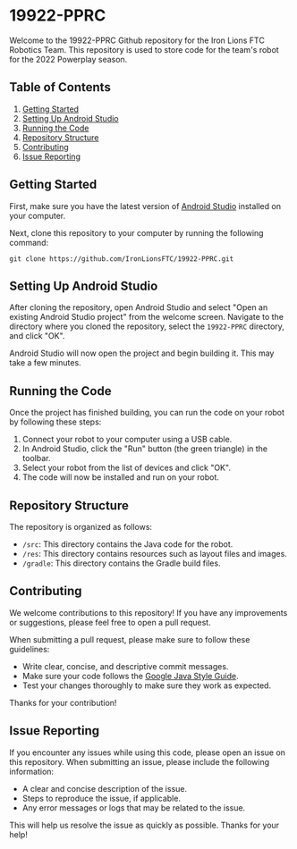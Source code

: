 # 19922-PPRC

Welcome to the 19922-PPRC Github repository for the Iron Lions FTC Robotics Team. This repository is used to store code for the team's robot for the 2022 Powerplay season.

## Table of Contents

1. [Getting Started](#getting-started)
2. [Setting Up Android Studio](#setting-up-android-studio)
3. [Running the Code](#running-the-code)
4. [Repository Structure](#repository-structure)
5. [Contributing](#contributing)
6. [Issue Reporting](#issue-reporting)

## Getting Started

First, make sure you have the latest version of [Android Studio](https://developer.android.com/studio/) installed on your computer.

Next, clone this repository to your computer by running the following command:
```
git clone https://github.com/IronLionsFTC/19922-PPRC.git
```

## Setting Up Android Studio

After cloning the repository, open Android Studio and select "Open an existing Android Studio project" from the welcome screen. Navigate to the directory where you cloned the repository, select the `19922-PPRC` directory, and click "OK".

Android Studio will now open the project and begin building it. This may take a few minutes.

## Running the Code

Once the project has finished building, you can run the code on your robot by following these steps:

1. Connect your robot to your computer using a USB cable.
2. In Android Studio, click the "Run" button (the green triangle) in the toolbar.
3. Select your robot from the list of devices and click "OK".
4. The code will now be installed and run on your robot.

## Repository Structure

The repository is organized as follows:

- `/src`: This directory contains the Java code for the robot.
- `/res`: This directory contains resources such as layout files and images.
- `/gradle`: This directory contains the Gradle build files.

## Contributing

We welcome contributions to this repository! If you have any improvements or suggestions, please feel free to open a pull request.

When submitting a pull request, please make sure to follow these guidelines:

- Write clear, concise, and descriptive commit messages.
- Make sure your code follows the [Google Java Style Guide](https://google.github.io/styleguide/javaguide.html).
- Test your changes thoroughly to make sure they work as expected.

Thanks for your contribution!

## Issue Reporting

If you encounter any issues while using this code, please open an issue on this repository. When submitting an issue, please include the following information:

- A clear and concise description of the issue.
- Steps to reproduce the issue, if applicable.
- Any error messages or logs that may be related to the issue.

This will help us resolve the issue as quickly as possible. Thanks for your help!